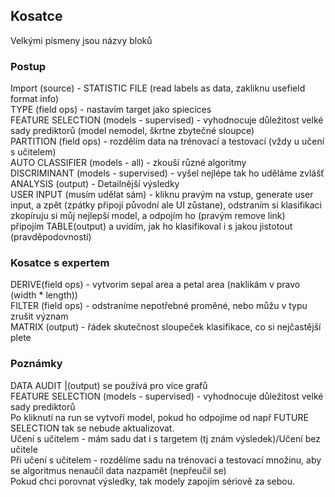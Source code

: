 
## Kosatce
Velkými písmeny jsou názvy bloků
### Postup
Import (source) - STATISTIC FILE (read labels as data, zakliknu usefield format info)\
TYPE (field ops) - nastavím target jako spiecices\
FEATURE SELECTION (models - supervised) - vyhodnocuje důležitost velké sady prediktorů (model nemodel, škrtne zbytečné sloupce)\
PARTITION (field ops) - rozdělím data na trénovací a testovací (vždy u učení s učitelem)\
AUTO CLASSIFIER (models - all) - zkouší různé algoritmy\
DISCRIMINANT (models - supervised) - vyšel nejlépe tak ho uděláme zvlášť\
ANALYSIS (output) - Detailnější výsledky\
USER INPUT (musím udělat sám) - kliknu pravým na vstup, generate user input, a zpět (zpátky připojí původní ale UI zůstane), odstraním si klasifikaci\
zkopíruju si můj nejlepší model, a odpojím ho (pravým remove link)\
připojím TABLE(output) a uvidím, jak ho klasifikoval i s jakou jistotout (pravděpodovností)

### Kosatce s expertem
DERIVE(field ops) - vytvorim sepal area a petal area (naklikám v pravo (width * length))\
FILTER (field ops) - odstraníme nepotřebné proměné, nebo můžu v typu zrušit význam\
MATRIX (output) - řádek skutečnost sloupeček klasifikace, co si nejčastější plete
### Poznámky
DATA AUDIT |(output) se používá pro více grafů\
FEATURE SELECTION (models - supervised) - vyhodnocuje důležitost velké sady prediktorů\
Po kliknutí na run se vytvoří model, pokud ho odpojíme od např FUTURE SELECTION tak se nebude aktualizovat.\
Učení s učitelem - mám sadu dat i s targetem (tj znám výsledek)/Učení bez učitele\
Při učení s učitelem - rozdělíme sadu na trénovací a testovací množinu, aby se algoritmus nenaučil data nazpamět (nepřeučil se)\
Pokud chci porovnat výsledky, tak modely zapojím sériově za sebou.
